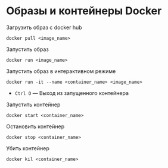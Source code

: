 # Образы и контейнеры Docker

Загрузить образ с docker hub

```
docker pull <image_name>
```

Запустить образ

```
docker run <image_name>
```

Запустить образ в интерактивном режиме

```
docker run -it --name <container_name> <image_name>
```

- `Ctrl O` — Выход из запущенного контейнера

Запустить контейнер

```
docker start <container_name>
```

Остановить контейнер

```
docker stop <container_name>
```

Убить контейнер

```
docker kil <container_name>
```
